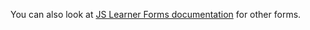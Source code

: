<!--bl
    (filemeta
        (title "JS Learner Forms &mdash; First Form")
        (subtitle "The Explanation")
        (authors ["Jason Kerney"])
    )
/bl-->

You can also look at [JS Learner Forms documentation](../FORMS.md) for other forms.

<!--bl
    (table-of-contents
        (section-main "./variables.md")
        (section-main "./functions.md")
        (section-main "./arrays.md")
        (section-main "./complex.md")
        (section-main "./copying-arrays.md")
        (section-main "./combining.md")
        (section-main "./looping.md")
        (section-main "./otherForms.md")
    )
/bl-->